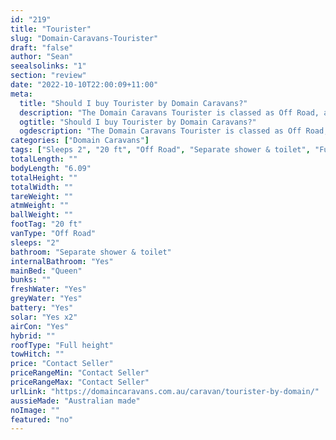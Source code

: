 ```yaml
---
id: "219"
title: "Tourister"
slug: "Domain-Caravans-Tourister"
draft: "false"
author: "Sean"
seealsolinks: "1"
section: "review"
date: "2022-10-10T22:00:09+11:00"
meta:
  title: "Should I buy Tourister by Domain Caravans?"
  description: "The Domain Caravans Tourister is classed as Off Road, and sleeps 2 people. It is Australian made and comes in at 20 ft. It generally has Separate shower & toilet."
  ogtitle: "Should I buy Tourister by Domain Caravans?"
  ogdescription: "The Domain Caravans Tourister is classed as Off Road, and sleeps 2 people. It is Australian made and comes in at 20 ft. It generally has Separate shower & toilet."
categories: ["Domain Caravans"]
tags: ["Sleeps 2", "20 ft", "Off Road", "Separate shower & toilet", "Full height", "Price Unknown"]
totalLength: ""
bodyLength: "6.09"
totalHeight: ""
totalWidth: ""
tareWeight: ""
atmWeight: ""
ballWeight: ""
footTag: "20 ft"
vanType: "Off Road"
sleeps: "2"
bathroom: "Separate shower & toilet"
internalBathroom: "Yes"
mainBed: "Queen"
bunks: ""
freshWater: "Yes"
greyWater: "Yes"
battery: "Yes"
solar: "Yes x2"
airCon: "Yes"
hybrid: ""
roofType: "Full height"
towHitch: ""
price: "Contact Seller"
priceRangeMin: "Contact Seller"
priceRangeMax: "Contact Seller"
urlLink: "https://domaincaravans.com.au/caravan/tourister-by-domain/"
aussieMade: "Australian made"
noImage: ""
featured: "no"
---
```

